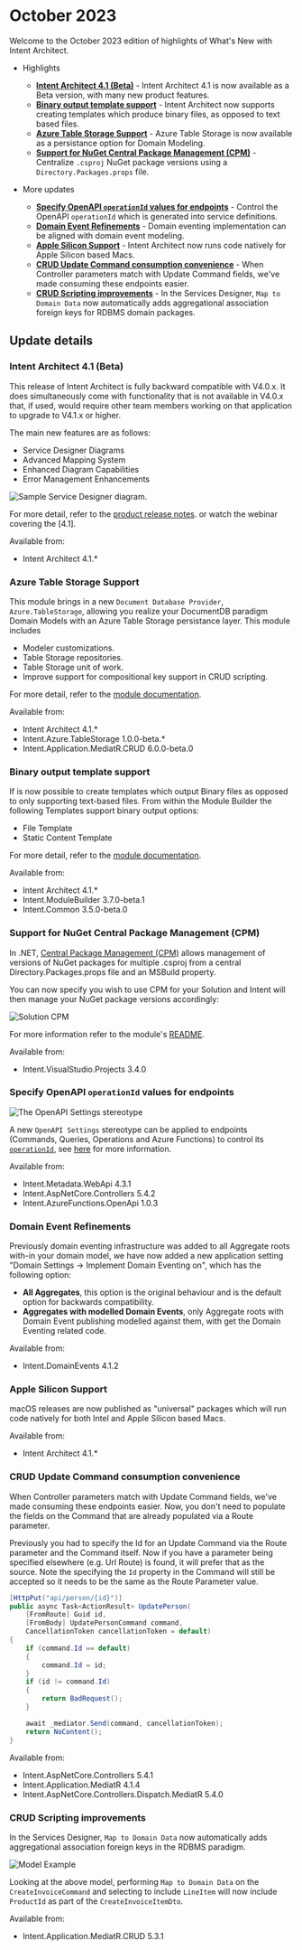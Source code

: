 # October 2023

Welcome to the October 2023 edition of highlights of What's New with Intent Architect.

- Highlights
  - **[Intent Architect 4.1 (Beta)](#binary-output-template-support)** - Intent Architect 4.1 is now available as a Beta version, with many new product features.
  - **[Binary output template support](#binary-output-template-support)** - Intent Architect now supports creating templates which produce binary files, as opposed to text based files.
  - **[Azure Table Storage Support](#azure-table-storage-support)** - Azure Table Storage is now available as a persistance option for Domain Modeling.
  - **[Support for NuGet Central Package Management (CPM)](#support-for-nuget-central-package-management-cpm)** - Centralize `.csproj` NuGet package versions using a `Directory.Packages.props` file.

- More updates
  - **[Specify OpenAPI `operationId` values for endpoints](#specify-openapi-operationid-values-for-endpoints)** - Control the OpenAPI `operationId` which is generated into service definitions.
  - **[Domain Event Refinements](#domain-event-refinements)** - Domain eventing implementation can be aligned with domain event modeling.
  - **[Apple Silicon Support](#apple-silicon-support)** - Intent Architect now runs code natively for Apple Silicon based Macs.
  - **[CRUD Update Command consumption convenience](#crud-update-command-consumption-convenience)** - When Controller parameters match with Update Command fields, we've made consuming these endpoints easier.
  - **[CRUD Scripting improvements](#crud-scripting-improvements)** - In the Services Designer, `Map to Domain Data` now automatically adds aggregational association foreign keys for RDBMS domain packages.

## Update details

### Intent Architect 4.1 (Beta)

This release of Intent Architect is fully backward compatible with V4.0.x. It does simultaneously come with functionality that is not available in V4.0.x that, if used, would require other team members working on that application to upgrade to V4.1.x or higher.

The main new features are as follows:

- Service Designer Diagrams
- Advanced Mapping System
- Enhanced Diagram Capabilities
- Error Management Enhancements

![Sample Service Designer diagram](images/services-diagrams.png).

For more detail, refer to the [product release notes](xref:release-notes.intent-architect-v4.1).
or watch the webinar covering the [4.1].

Available from:

- Intent Architect 4.1.*

### Azure Table Storage Support

This module brings in a new `Document Database Provider`, `Azure.TableStorage`, allowing you realize your DocumentDB paradigm Domain Models with an Azure Table Storage persistance layer. This module includes

- Modeler customizations.
- Table Storage repositories.
- Table Storage unit of work.
- Improve support for compositional key support in CRUD scripting.

For more detail, refer to the [module documentation](https://github.com/IntentArchitect/Intent.Modules.NET/blob/development/Modules/Intent.Modules.Azure.TableStorage/README.md).

Available from:

- Intent Architect 4.1.*
- Intent.Azure.TableStorage 1.0.0-beta.*
- Intent.Application.MediatR.CRUD 6.0.0-beta.0

### Binary output template support

If is now possible to create templates which output Binary files as opposed to only supporting text-based files. From within the Module Builder the following Templates support binary output options:

- File Template
- Static Content Template

For more detail, refer to the [module documentation](https://github.com/IntentArchitect/Intent.Modules/blob/release/4.1.x/Modules/Intent.Modules.ModuleBuilder/README.md).

Available from:

- Intent Architect 4.1.*
- Intent.ModuleBuilder 3.7.0-beta.1
- Intent.Common 3.5.0-beta.0

### Support for NuGet Central Package Management (CPM)

In .NET, [Central Package Management (CPM)](https://learn.microsoft.com/nuget/consume-packages/central-package-management) allows management of versions of NuGet packages for multiple .csproj from a central Directory.Packages.props file and an MSBuild property.

You can now specify you wish to use CPM for your Solution and Intent will then manage your NuGet package versions accordingly:

![Solution CPM](images/cpm-for-solution.png)

For more information refer to the module's [README](https://github.com/IntentArchitect/Intent.Modules.NET/blob/development/Modules/Intent.Modules.VisualStudio.Projects/README.md#central-package-management).

Available from:

- Intent.VisualStudio.Projects 3.4.0

### Specify OpenAPI `operationId` values for endpoints

![The OpenAPI Settings stereotype](images/open-api-settings-stereotype.png)

A new `OpenAPI Settings` stereotype can be applied to endpoints (Commands, Queries, Operations and Azure Functions) to control its [`operationId`](https://swagger.io/docs/specification/paths-and-operations/), see [here](https://github.com/IntentArchitect/Intent.Modules/blob/development/Modules/Intent.Modules.Metadata.WebApi/README.md) for more information.

Available from:

- Intent.Metadata.WebApi 4.3.1
- Intent.AspNetCore.Controllers 5.4.2
- Intent.AzureFunctions.OpenApi 1.0.3

### Domain Event Refinements

Previously domain eventing infrastructure was added to all Aggregate roots with-in your domain model, we have now added a new application setting "Domain Settings -> Implement Domain Eventing on", which has the following option:

- **All Aggregates**, this option is the original behaviour and is the default option for backwards compatibility.
- **Aggregates with modelled Domain Events**, only Aggregate roots with Domain Event publishing modelled against them, with get the Domain Eventing related code.

Available from:

- Intent.DomainEvents 4.1.2

### Apple Silicon Support

macOS releases are now published as "universal" packages which will run code natively for both Intel and Apple Silicon based Macs.

Available from:

- Intent Architect 4.1.*

### CRUD Update Command consumption convenience

When Controller parameters match with Update Command fields, we've made consuming these endpoints easier. Now, you don't need to populate the fields on the Command that are already populated via a Route parameter.

Previously you had to specify the Id for an Update Command via the Route parameter and the Command itself. Now if you have a parameter being specified elsewhere (e.g. Url Route) is found, it will prefer that as the source. Note the specifying the `Id` property in the Command will still be accepted so it needs to be the same as the Route Parameter value.

```csharp
[HttpPut("api/person/{id}")]
public async Task<ActionResult> UpdatePerson(
    [FromRoute] Guid id,
    [FromBody] UpdatePersonCommand command,
    CancellationToken cancellationToken = default)
{
    if (command.Id == default)
    {
        command.Id = id;
    }
    if (id != command.Id)
    {
        return BadRequest();
    }

    await _mediator.Send(command, cancellationToken);
    return NoContent();
}
```

Available from:

- Intent.AspNetCore.Controllers 5.4.1
- Intent.Application.MediatR 4.1.4
- Intent.AspNetCore.Controllers.Dispatch.MediatR 5.4.0

### CRUD Scripting improvements

In the Services Designer, `Map to Domain Data` now automatically adds aggregational association foreign keys in the RDBMS paradigm.

![Model Example](images/crud-script-improvements.png)

Looking at the above model, performing `Map to Domain Data` on the `CreateInvoiceCommand` and selecting to include `LineItem` will now include `ProductId` as part of the `CreateInvoiceItemDto`.

Available from:

- Intent.Application.MediatR.CRUD 5.3.1
